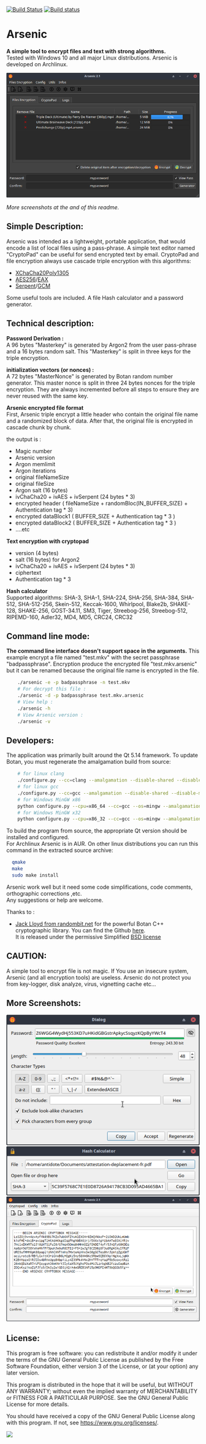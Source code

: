 [![Build Status](https://travis-ci.org/Antidote1911/arsenic.svg?branch=master)](https://travis-ci.org/Antidote1911/arsenic)
[![Build status](https://ci.appveyor.com/api/projects/status/eid3dqq4c28u7sf4?svg=true)](https://ci.appveyor.com/project/Antidote1911/arsenic)

# Arsenic
**A simple tool to encrypt files and text with strong algorithms.**<br>
Tested with Windows 10 and all major Linux distributions. Arsenic is developed on Archlinux.

<img src='screenshots/main_dark.png'/>

*More screenshots at the and of this readme.*

## Simple Description: ##
Arsenic was intended as a lightweight, portable application, that would encode a list of local files using a pass-phrase. A simple text editor named "CryptoPad" can be useful for send encrypted text by email. CryptoPad and file encryption always use cascade triple encryption with this algorithms:
- [XChaCha20Poly1305](https://botan.randombit.net/handbook/api_ref/cipher_modes.html#chacha20poly1305)
- [AES256](https://en.wikipedia.org/wiki/Advanced_Encryption_Standard)/[EAX](https://en.wikipedia.org/wiki/EAX_mode)
- [Serpent](https://en.wikipedia.org/wiki/Serpent_(cipher))/[GCM](https://en.wikipedia.org/wiki/Galois/Counter_Mode)

Some useful tools are included. A file Hash calculator and a password generator.

## Technical description: ##

**Password Derivation :**<br>
A 96 bytes "Masterkey" is generated by Argon2 from the user pass-phrase and a 16 bytes random salt. This "Masterkey" is split in three keys for the triple encryption.

**initialization vectors (or nonces) :**<br>
A 72 bytes "MasterNonce" is generated by Botan random number generator. This master nonce is split in three 24 bytes nonces for the triple encryption. They are always incremented before all steps to ensure they are never reused with the same key.

**Arsenic encrypted file format**<br>
First, Arsenic triple encrypt a little header who contain the original file name and a randomized block of data. After that, the original file is encrypted in cascade chunk by chunk.

the output is :
- Magic number
- Arsenic version
- Argon memlimit
- Argon iterations
- original fileNameSize
- original fileSize
- Argon salt  (16 bytes)
- ivChaCha20 +  ivAES +  ivSerpent (24 bytes * 3)
- encrypted header  ( fileNameSize + randomBloc(IN_BUFFER_SIZE) + Authentication tag * 3)
- encrypted dataBlock1  ( BUFFER_SIZE + Authentication tag * 3 )
- encrypted dataBlock2  ( BUFFER_SIZE + Authentication tag * 3 )
- ....etc

**Text encryption with cryptopad**<br>

- version    (4 bytes)
- salt       (16 bytes) for Argon2
- ivChaCha20 +  ivAES +  ivSerpent (24 bytes * 3)
- ciphertext
- Authentication tag * 3

**Hash calculator**<br>
Supported algorithms: SHA-3, SHA-1, SHA-224, SHA-256, SHA-384, SHA-512, SHA-512-256, Skein-512, Keccak-1600, Whirlpool, Blake2b, SHAKE-128, SHAKE-256, GOST-34.11, SM3, Tiger, Streebog-256, Streebog-512, RIPEMD-160, Adler32, MD4, MD5, CRC24, CRC32

## Command line mode: ##
**The command line interface doesn't support space in the arguments.**
This example encrypt a file named "test.mkv" with the secret passphrase "badpassphrase". Encryption produce the encrypted file "test.mkv.arsenic" but it can be renamed because the original file name is encrypted in the file.

```bash
    ./arsenic -e -p badpassphrase -n test.mkv
    # For decrypt this file :
    ./arsenic -d -p badpassphrase test.mkv.arsenic
    # View help :
    ./arsenic -h
    # View Arsenic version :
    ./arsenic -v
```

## Developers: ##
The application was primarily built around the Qt 5.14 framework.
To update Botan, you must regenerate the amalgamation build from source:

```bash
    # for linux clang
    ./configure.py --cc=clang --amalgamation --disable-shared --disable-modules=pkcs11
    # for linux gcc
    ./configure.py --cc=gcc --amalgamation --disable-shared --disable-modules=pkcs11
    # for Windows MinGW x86
    python configure.py --cpu=x86_64 --cc=gcc --os=mingw --amalgamation --disable-shared --disable-modules=pkcs11
    # for Windows MinGW x32
    python configure.py --cpu=x86_32 --cc=gcc --os=mingw --amalgamation --disable-shared --disable-modules=pkcs11
```

To build the program from source, the appropriate Qt version should be installed and configured.<br>
For Archlinux Arsenic is in AUR.
On other linux distributions you can run this command in the extracted source archive:
```bash
  qmake
  make
  sudo make install
```
Arsenic work well but it need some code simplifications, code comments, orthographic corrections ,etc.<br> Any suggestions or help are welcome.


Thanks to :
- [Jack Lloyd from randombit.net](https://botan.randombit.net) for the powerful Botan C++ cryptographic library. You can find the Github [here](https://github.com/randombit/botan).<br>
It is released under the permissive Simplified [BSD license](https://botan.randombit.net/license.txt)

## CAUTION: ##
A simple tool to encrypt file is not magic. If You use an insecure system, Arsenic (and all encryption tools) are useless. Arsenic do not protect you from key-logger, disk analyze, virus, vignetting cache etc...

## More Screenshots: ##

<img src='screenshots/pass_gen.png'/>
<img src='screenshots/hash.png'/>
<img src='screenshots/cryptopad_light.png'/>

## License: ##
This program is free software: you can redistribute it and/or modify
it under the terms of the GNU General Public License as published by
the Free Software Foundation, either version 3 of the License, or
(at your option) any later version.

This program is distributed in the hope that it will be useful,
but WITHOUT ANY WARRANTY; without even the implied warranty of
MERCHANTABILITY or FITNESS FOR A PARTICULAR PURPOSE.  See the
GNU General Public License for more details.

You should have received a copy of the GNU General Public License
along with this program.  If not, see <https://www.gnu.org/licenses/>.

<img src='https://www.gnu.org/graphics/gplv3-with-text-136x68.png'/>

